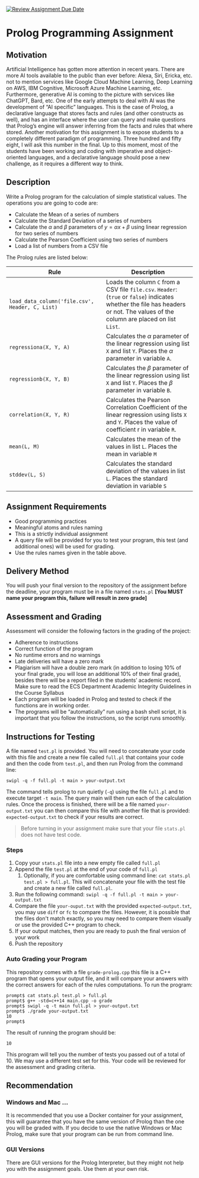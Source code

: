 [![Review Assignment Due Date](https://classroom.github.com/assets/deadline-readme-button-24ddc0f5d75046c5622901739e7c5dd533143b0c8e959d652212380cedb1ea36.svg)](https://classroom.github.com/a/Lw1frA55)
# Prolog Programming Assignment

## Motivation
Artificial Intelligence has gotten more attention in recent years. There are more AI tools available to the public than ever before: Alexa, Siri, Ericka, etc. not to mention services like Google Cloud Machine Learning, Deep Learning on AWS, IBM Cognitive, Microsoft Azure Machine Learning, etc. Furthermore, generative AI is coming to the picture with services like ChatGPT, Bard, etc. One of the early attempts to deal with AI was the development of “AI specific” languages. This is the case of Prolog, a declarative language that stores facts and rules (and other constructs as well), and has an interface where the user can query and make questions that Prolog’s engine will answer inferring from the facts and rules that where stored.
Another motivation for this assignment is to expose students to a completely different paradigm of programming. Three hundred and fifty eight, I will ask this number in the final. Up to this moment, most of the students have been working and coding with imperative and object-oriented languages, and a declarative language should pose a new challenge, as it requires a different way to think.

## Description
Write a Prolog program for the calculation of simple statistical values. The operations you are going to code are:
- Calculate the Mean of a series of numbers
- Calculate the Standard Deviation of a series of numbers
- Calculate the $\alpha$ and $\beta$ parameters of $y = \alpha x + \beta$ using linear regression for two series of numbers
- Calculate the Pearson Coefficient using two series of numbers
- Load a list of numbers from a CSV file

The Prolog rules are listed below:

| Rule | Description |
| ---- | ----------- |
|`load_data_column('file.csv', Header, C, List)` |Loads the column `C` from a CSV file `file.csv`. `Header`: (`true` or `false`) indicates whether the file has headers or not. The values of the column are placed on list `List`. |
|`regressiona(X, Y, A)` | Calculates the $\alpha$ parameter of the linear regression using list `X` and list `Y`. Places the $\alpha$ parameter in variable `A`. |
|`regressionb(X, Y, B)` | Calculates the $\beta$ parameter of the linear regression using list `X` and list `Y`. Places the $\beta$ parameter in variable `B`.|
|`correlation(X, Y, R)` | Calculates the Pearson Correlation Coefficient of the linear regression using lists `X` and `Y`. Places the value of coefficient r in variable `R`. |
|`mean(L, M)` | Calculates the mean of the values in list `L`. Places the mean in variable `M`  |
|`stddev(L, S)` | Calculates the standard deviation of the values in list `L`. Places the standard deviation in variable `S`|

## Assignment Requirements
-	Good programming practices
- Meaningful atoms and rules naming
-	This is a strictly individual assignment
-	A query file will be provided for you to test your program, this test (and additional ones) will be used for grading.
-	Use the rules names given in the table above.

## Delivery Method
You will push your final version to the repository of the assignment before the deadline, your program must be in a file named `stats.pl`  **[You MUST name your program this, failure will result in zero grade]**

## Assessment and Grading
Assessment will consider the following factors in the grading of the project:
-	Adherence to instructions
-	Correct function of the program
-	No runtime errors and no warnings
-	Late deliveries will have a zero mark
-	Plagiarism will have a double zero mark (in addition to losing 10% of your final grade, you will lose an additional 10% of their final grade), besides there will be a report filed in the students’ academic record. Make sure to read the ECS Department Academic Integrity Guidelines in the Course Syllabus
-	Each program will be loaded in Prolog and tested to check if the functions are in working order.
-	The programs will be “automatically” run using a bash shell script, it is important that you follow the instructions, so the script runs smoothly.


## Instructions for Testing
A file named `test.pl` is provided. You will need to concatenate your code with this file and create a new file called `full.pl` that contains your code and then the code from `test.pl`, and then run Prolog from the command line:  

`swipl -q -f full.pl -t main > your-output.txt`

The command tells prolog to run quietly (`-q`) using the file `full.pl` and to execute target `-t main`. The query main will then run each of the calculation rules. Once the process is finished, there will be a file named `your-output.txt` you can then compare this file with another file that is provided: `expected-output.txt` to check if your results are correct. 
> Before turning in your assignment make sure that your file `stats.pl` does not have test code.

### Steps
1. Copy your `stats.pl` file into a new empty file called `full.pl`
2. Append the file `test.pl` at the end of your code of `full.pl`
   1. Optionally, if you are comfortable using command line: `cat stats.pl test.pl > full.pl`. This will concatenate your file with the test file and create a new file called `full.pl`.
3. Run the following command:
    `swipl -q -f full.pl -t main > your-output.txt`
4. Compare the file `your-ouput.txt` with the provided `expected-output.txt`, you may use `diff` or `fc` to compare the files. However, it is possible that the files don't match exactly, so you may need to compare them visually or use the provided C++ program to check.
5. If your output matches, then you are ready to push the final version of your work
6. Push the repository  

### Auto Grading your Program
This repository comes with a file `grade-prolog.cpp` this file is a C++ program that opens your output file, and it will compare your answers with the correct answers for each of the rules computations. To run the program:
```shell
prompt$ cat stats.pl test.pl > full.pl
prompt$ g++ -std=c++14 main.cpp -o grade
prompt$ swipl -q -t main full.pl > your-output.txt
prompt$ ./grade your-output.txt
10
prompt$ 
```

The result of running the program should be:
```shell
10
```

This program will tell you the number of tests you passed out of a total of 10. We may use a different test set for this. Your code will be reviewed for the assessment and grading criteria.

## Recommendation

### Windows and Mac ...
It is recommended that you use a Docker container for your assignment, this will guarantee that you have the same version of Prolog than the one you will be graded with. If you decide to use the native Windows or Mac Prolog, make sure that your program can be run from command line.

### GUI Versions
There are GUI versions for the Prolog Interpreter, but they might not help you with the assignment goals. Use them at your own risk.